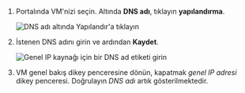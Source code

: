 
1. Portalında VM'nizi seçin. Altında **DNS adı**, tıklayın **yapılandırma**.
   
   ![DNS adı altında Yapılandır'a tıklayın](./media/virtual-machines-common-portal-create-fqdn/configure.png)

2. İstenen DNS adını girin ve ardından **Kaydet**.
   
   ![Genel IP kaynağı için bir DNS ad etiketi girin](./media/virtual-machines-common-portal-create-fqdn/configure-pane.png)


3. VM genel bakış dikey penceresine dönün, kapatmak *genel IP adresi* dikey penceresi. Doğrulayın *DNS adı* artık gösterilmektedir.
   


